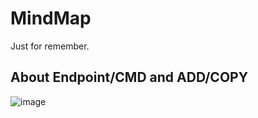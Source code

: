 # MindMap
Just for remember.

## About Endpoint/CMD and ADD/COPY
![image](https://github.com/r2010shadow/cookbook-linux/blob/master/img/docker.tips..png)
